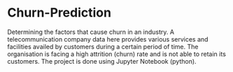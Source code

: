 # Churn-Prediction
Determining the factors that cause churn in an industry. 
A telecommunication company data here provides various services and facilities availed by customers during a certain period of time.
The organisation is facing a high attrition (churn) rate and is not able to retain its customers. 
The project is done using Jupyter Notebook (python). 

